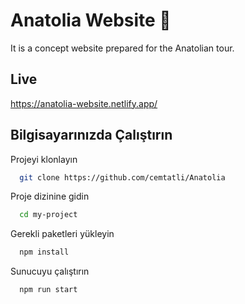 # Anatolia Website 👋
It is a concept website prepared for the Anatolian tour.

## Live
https://anatolia-website.netlify.app/

## Bilgisayarınızda Çalıştırın

Projeyi klonlayın

```bash
  git clone https://github.com/cemtatli/Anatolia
```

Proje dizinine gidin

```bash
  cd my-project
```

Gerekli paketleri yükleyin

```bash
  npm install
```

Sunucuyu çalıştırın

```bash
  npm run start
```

